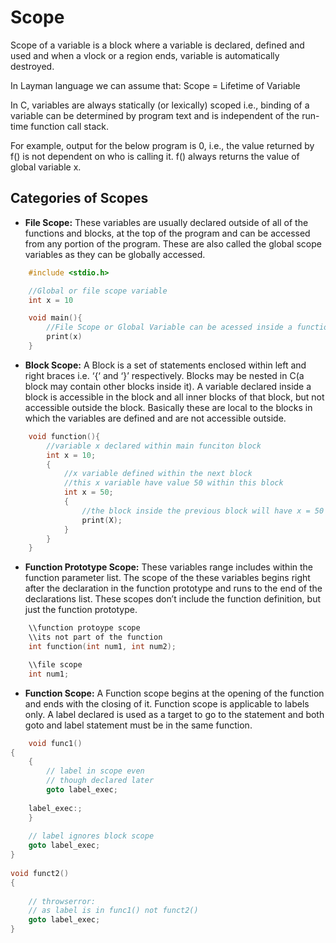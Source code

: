 # Scope

Scope of a variable is a block where a variable is declared, defined and used and when a vlock or a region ends, variable is automatically destroyed.

In Layman language we can assume that: Scope = Lifetime of Variable

In C, variables are always statically (or lexically) scoped i.e., binding of a variable can be determined by program text and is independent of the run-time function call stack.

For example, output for the below program is 0, i.e., the value returned by f() is not dependent on who is calling it. f() always returns the value of global variable x.

## Categories of Scopes

- **File Scope:** These variables are usually declared outside of all of the functions and blocks, at the top of the program and can be accessed from any portion of the program. These are also called the global scope variables as they can be globally accessed.

```c
    #include <stdio.h>

    //Global or file scope variable
    int x = 10

    void main(){
        //File Scope or Global Variable can be acessed inside a functio
        print(x)
    }
```

- **Block Scope:** A Block is a set of statements enclosed within left and right braces i.e. ‘{‘ and ‘}’ respectively. Blocks may be nested in C(a block may contain other blocks inside it). A variable declared inside a block is accessible in the block and all inner blocks of that block, but not accessible outside the block. Basically these are local to the blocks in which the variables are defined and are not accessible outside.

```c
    void function(){
        //variable x declared within main funciton block
        int x = 10;
        {
            //x variable defined within the next block
            //this x variable have value 50 within this block
            int x = 50;
            {
                //the block inside the previous block will have x = 50
                print(X);
            }
        }
    }
```

- **Function Prototype Scope:** These variables range includes within the function parameter list. The scope of the these variables begins right after the declaration in the function prototype and runs to the end of the declarations list. These scopes don’t include the function definition, but just the function prototype.

```c
    \\function protoype scope
    \\its not part of the function
    int function(int num1, int num2);

    \\file scope
    int num1;
```

- **Function Scope:** A Function scope begins at the opening of the function and ends with the closing of it. Function scope is applicable to labels only. A label declared is used as a target to go to the statement and both goto and label statement must be in the same function.

```c
    void func1()
{
    {
        // label in scope even
        // though declared later
        goto label_exec;
 
    label_exec:;
    }
 
    // label ignores block scope
    goto label_exec;
}
 
void funct2()
{
 
    // throwserror:
    // as label is in func1() not funct2()
    goto label_exec;
}
```

